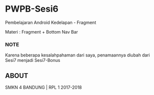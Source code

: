 # PWPB-Sesi6
Pembelajaran Android Kedelapan - Fragment

Materi : Fragment + Bottom Nav Bar

### NOTE

Karena beberapa kesalahpahaman dari saya, penamaannya diubah dari Sesi7 menjadi Sesi7-Bonus

## ABOUT

SMKN 4 BANDUNG | RPL 1 2017-2018
